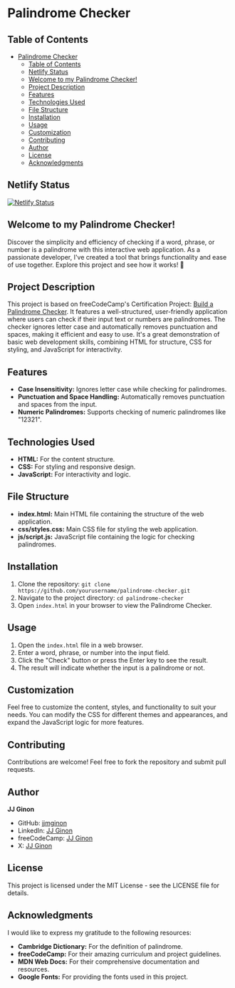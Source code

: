 # Palindrome Checker

## Table of Contents

- [Palindrome Checker](#palindrome-checker)
  - [Table of Contents](#table-of-contents)
  - [Netlify Status](#netlify-status)
  - [Welcome to my Palindrome Checker!](#welcome-to-my-palindrome-checker)
  - [Project Description](#project-description)
  - [Features](#features)
  - [Technologies Used](#technologies-used)
  - [File Structure](#file-structure)
  - [Installation](#installation)
  - [Usage](#usage)
  - [Customization](#customization)
  - [Contributing](#contributing)
  - [Author](#author)
  - [License](#license)
  - [Acknowledgments](#acknowledgments)

## Netlify Status

[![Netlify Status](https://api.netlify.com/api/v1/badges/06e6df92-6ca8-4e87-a598-af255933af4c/deploy-status)](https://app.netlify.com/sites/my-palindrome-checker-app/deploys)

## Welcome to my Palindrome Checker!

Discover the simplicity and efficiency of checking if a word, phrase, or number is a palindrome with this interactive web application. As a passionate developer, I've created a tool that brings functionality and ease of use together. Explore this project and see how it works! 🚀

## Project Description

This project is based on freeCodeCamp's Certification Project: [Build a Palindrome Checker](https://www.freecodecamp.org/learn/javascript-algorithms-and-data-structures-v8/build-a-palindrome-checker-project/build-a-palindrome-checker). It features a well-structured, user-friendly application where users can check if their input text or numbers are palindromes. The checker ignores letter case and automatically removes punctuation and spaces, making it efficient and easy to use. It's a great demonstration of basic web development skills, combining HTML for structure, CSS for styling, and JavaScript for interactivity.

## Features

- **Case Insensitivity:** Ignores letter case while checking for palindromes.
- **Punctuation and Space Handling:** Automatically removes punctuation and spaces from the input.
- **Numeric Palindromes:** Supports checking of numeric palindromes like "12321".

## Technologies Used

- **HTML:** For the content structure.
- **CSS:** For styling and responsive design.
- **JavaScript:** For interactivity and logic.

## File Structure

- **index.html:** Main HTML file containing the structure of the web application.
- **css/styles.css:** Main CSS file for styling the web application.
- **js/script.js:** JavaScript file containing the logic for checking palindromes.

## Installation

1. Clone the repository: `git clone https://github.com/yourusername/palindrome-checker.git`
2. Navigate to the project directory: `cd palindrome-checker`
3. Open `index.html` in your browser to view the Palindrome Checker.

## Usage

1. Open the `index.html` file in a web browser.
2. Enter a word, phrase, or number into the input field.
3. Click the "Check" button or press the Enter key to see the result.
4. The result will indicate whether the input is a palindrome or not.

## Customization

Feel free to customize the content, styles, and functionality to suit your needs. You can modify the CSS for different themes and appearances, and expand the JavaScript logic for more features.

## Contributing

Contributions are welcome! Feel free to fork the repository and submit pull requests.

## Author

**JJ Ginon**

- GitHub: [jjmginon](https://github.com/jjmginon)
- LinkedIn: [JJ Ginon](https://www.linkedin.com/in/jjmginon/)
- freeCodeCamp: [JJ Ginon](https://www.freecodecamp.org/jjmginon)
- X: [JJ Ginon](https://x.com/jjmginon)

## License

This project is licensed under the MIT License - see the LICENSE file for details.

## Acknowledgments

I would like to express my gratitude to the following resources:

- **Cambridge Dictionary:** For the definition of palindrome.
- **freeCodeCamp:** For their amazing curriculum and project guidelines.
- **MDN Web Docs:** For their comprehensive documentation and resources.
- **Google Fonts:** For providing the fonts used in this project.
